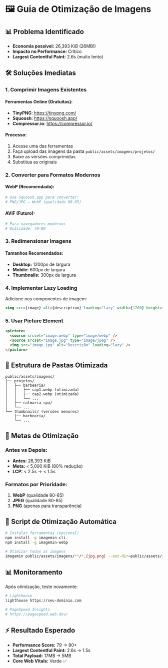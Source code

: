 # 🖼️ Guia de Otimização de Imagens

## 📊 Problema Identificado

- **Economia possível:** 26,393 KiB (26MB!)
- **Impacto no Performance:** Crítico
- **Largest Contentful Paint:** 2.6s (muito lento)

## 🛠️ Soluções Imediatas

### 1. **Comprimir Imagens Existentes**

#### Ferramentas Online (Gratuitas):

- **TinyPNG**: https://tinypng.com/
- **Squoosh**: https://squoosh.app/
- **Compressor.io**: https://compressor.io/

#### Processo:

1. Acesse uma das ferramentas
2. Faça upload das imagens da pasta `public/assets/imagens/projetos/`
3. Baixe as versões comprimidas
4. Substitua as originais

### 2. **Converter para Formatos Modernos**

#### WebP (Recomendado):

```bash
# Use Squoosh.app para converter:
# PNG/JPG → WebP (qualidade 80-85)
```

#### AVIF (Futuro):

```bash
# Para navegadores modernos
# Qualidade: 70-80
```

### 3. **Redimensionar Imagens**

#### Tamanhos Recomendados:

- **Desktop:** 1200px de largura
- **Mobile:** 600px de largura
- **Thumbnails:** 300px de largura

### 4. **Implementar Lazy Loading**

Adicione nos componentes de imagem:

```jsx
<img src={image} alt={description} loading="lazy" width={1200} height={630} />
```

### 5. **Usar Picture Element**

```html
<picture>
  <source srcset="image.webp" type="image/webp" />
  <source srcset="image.jpg" type="image/jpeg" />
  <img src="image.jpg" alt="Descrição" loading="lazy" />
</picture>
```

## 📁 Estrutura de Pastas Otimizada

```
public/assets/imagens/
├── projetos/
│   ├── barbearia/
│   │   ├── cap1.webp (otimizada)
│   │   ├── cap2.webp (otimizada)
│   │   └── ...
│   ├── calmaria_spa/
│   └── ...
└── thumbnails/ (versões menores)
    ├── barbearia/
    └── ...
```

## 🎯 Metas de Otimização

### Antes vs Depois:

- **Antes:** 26,393 KiB
- **Meta:** < 5,000 KiB (80% redução)
- **LCP:** < 2.5s → < 1.5s

### Formatos por Prioridade:

1. **WebP** (qualidade 80-85)
2. **JPEG** (qualidade 80-85)
3. **PNG** (apenas para transparência)

## 🚀 Script de Otimização Automática

```bash
# Instalar ferramentas (opcional)
npm install -g imagemin-cli
npm install -g imagemin-webp

# Otimizar todas as imagens
imagemin public/assets/imagens/**/*.{jpg,png} --out-dir=public/assets/imagens/optimized
```

## 📊 Monitoramento

Após otimização, teste novamente:

```bash
# Lighthouse
lighthouse https://seu-dominio.com

# PageSpeed Insights
# https://pagespeed.web.dev/
```

## ⚡ Resultado Esperado

- **Performance Score:** 79 → 90+
- **Largest Contentful Paint:** 2.6s → 1.5s
- **Total Payload:** 17MB → 5MB
- **Core Web Vitals:** Verde ✅
